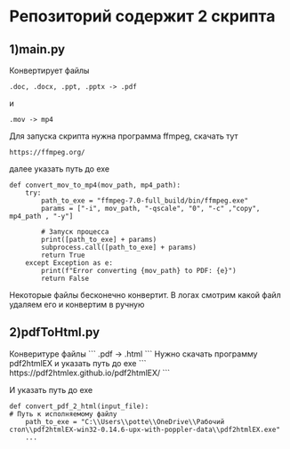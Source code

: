 <h1>Репозиторий содержит 2 скрипта</h1>

<h2>1)main.py</h2>
Конвертирует файлы 
    
```
.doc, .docx, .ppt, .pptx -> .pdf
```
и
```
.mov -> mp4
```
Для запуска скрипта нужна программа ffmpeg, скачать тут
```
https://ffmpeg.org/
```
далее указать путь до exe
```
def convert_mov_to_mp4(mov_path, mp4_path):
    try:
        path_to_exe = "ffmpeg-7.0-full_build/bin/ffmpeg.exe"
        params = ["-i", mov_path, "-qscale", "0", "-c" ,"copy", mp4_path , "-y"]      

        # Запуск процесса
        print([path_to_exe] + params)
        subprocess.call([path_to_exe] + params)
        return True
    except Exception as e:
        print(f"Error converting {mov_path} to PDF: {e}")
        return False

```
Некоторые файлы бесконечно конвертит. В логах смотрим какой файл удаляем его и конвертим в ручную

<h2>2)pdfToHtml.py</h2> 
Конверитуре файлы 
```
.pdf -> .html
```
Нужно скачать программу pdf2htmlEX и указать путь до exe
```
https://pdf2htmlex.github.io/pdf2htmlEX/
```

И указать путь до exe
```
def convert_pdf_2_html(input_file):
# Путь к исполняемому файлу
    path_to_exe = "C:\\Users\\potte\\OneDrive\\Рабочий стол\\pdf2htmlEX-win32-0.14.6-upx-with-poppler-data\\pdf2htmlEX.exe"
    ...
```







